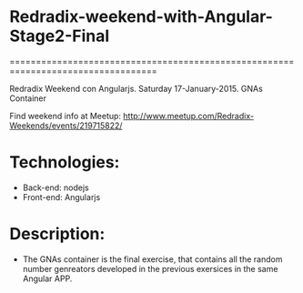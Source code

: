 # Redradix-weekend-with-Angular-Stage2-Final
==================================================================================

Redradix Weekend con Angularjs. Saturday 17-January-2015. GNAs Container


Find weekend info at Meetup:
http://www.meetup.com/Redradix-Weekends/events/219715822/

# Technologies:

 * Back-end: nodejs
 * Front-end: Angularjs

# Description:

 * The GNAs container is the final exercise, that contains all the random number genreators developed in the previous exersices in the same Angular APP.